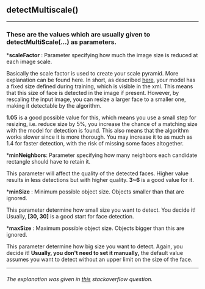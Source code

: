 ## detectMultiscale()

---

### These are the values which are usually given to detectMultiScale(...) as parameters.

\***scaleFactor** : Parameter specifying how much the image size is reduced at each image scale.

Basically the scale factor is used to create your scale pyramid. More explanation can be found here. In short, as described [here](https://sites.google.com/site/5kk73gpu2012/assignment/viola-jones-face-detection#TOC-Image-Pyramid), your model has a fixed size defined during training, which is visible in the xml. This means that this size of face is detected in the image if present. However, by rescaling the input image, you can resize a larger face to a smaller one, making it detectable by the algorithm.

**1.05** is a good possible value for this, which means you use a small step for resizing, i.e. reduce size by 5%, you increase the chance of a matching size with the model for detection is found. This also means that the algorithm works slower since it is more thorough. You may increase it to as much as 1.4 for faster detection, with the risk of missing some faces altogether.

\***minNeighbors**: Parameter specifying how many neighbors each candidate rectangle should have to retain it.

This parameter will affect the quality of the detected faces. Higher value results in less detections but with higher quality. **3~6** is a good value for it.

\***minSize** : Minimum possible object size. Objects smaller than that are ignored.

This parameter determine how small size you want to detect. You decide it! Usually, **[30, 30]** is a good start for face detection.

\***maxSize** : Maximum possible object size. Objects bigger than this are ignored.

This parameter determine how big size you want to detect. Again, you decide it! **Usually, you don't need to set it manually,** the default value assumes you want to detect without an upper limit on the size of the face.

---

###### The explanation was given in [this](https://stackoverflow.com/questions/20801015/recommended-values-for-opencv-detectmultiscale-parameters) stackoverflow question.
